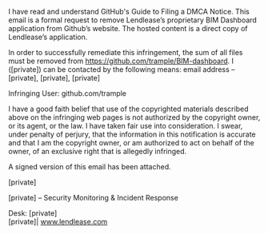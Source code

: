 I have read and understand GitHub's Guide to Filing a DMCA Notice. This email is a formal request to remove Lendlease’s proprietary BIM Dashboard application from Github’s website. The hosted content is a direct copy of Lendlease’s application.

 

In order to successfully remediate this infringement, the sum of all files must be removed from https://github.com/trample/BIM-dashboard. I ([private]) can be contacted by the following means: email address – [private], [private], [private]

 

Infringing User: github.com/trample

 

I have a good faith belief that use of the copyrighted materials described above on the infringing web pages is not authorized by the copyright owner, or its agent, or the law. I have taken fair use into consideration. I swear, under penalty of perjury, that the information in this notification is accurate and that I am the copyright owner, or am authorized to act on behalf of the owner, of an exclusive right that is allegedly infringed.

 

A signed version of this email has been attached.

 

[private]  

[private] – Security Monitoring & Incident Response

Desk: [private]  
[private]| www.lendlease.com
